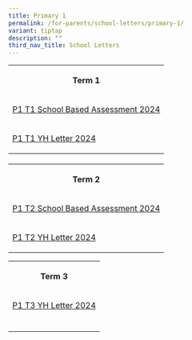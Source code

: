```yaml
---
title: Primary 1
permalink: /for-parents/school-letters/primary-1/
variant: tiptap
description: ""
third_nav_title: School Letters
---
```

<table style="minWidth: 25px">
<colgroup>
<col>
</colgroup>
<tbody>
<tr>
<th rowspan="1" colspan="1">
<p>Term 1</p>
</th>
</tr>
<tr>
<td rowspan="1" colspan="1">
<p><a href="/files/2024 Assessment/MPS_2024_T1_029_Primary_1_School_based_Assessment_2024.pdf" rel="noopener noreferrer nofollow" target="_blank">P1 T1 School Based Assessment 2024</a>
</p>
</td>
</tr>
<tr>
<td rowspan="1" colspan="1">
<p><a href="/files/YH Letters/MPS_2024_T1___02a__P1_YH_Letter_and_COE.pdf" rel="noopener noreferrer nofollow" target="_blank">P1 T1 YH Letter 2024</a>
</p>
</td>
</tr>
</tbody>
</table>
<h4></h4>
<table style="minWidth: 75px">
<colgroup>
<col>
<col>
<col>
</colgroup>
<tbody>
<tr>
<th rowspan="1" colspan="3">
<p>Term 2</p>
</th>
</tr>
<tr>
<td rowspan="1" colspan="3">
<p><a href="/files/2024 Assessment/MPS2024T2_142_P1_Assessment_2024__Term_2__11_Apr.pdf" rel="noopener noreferrer nofollow" target="_blank">P1 T2 School Based Assessment 2024</a>
</p>
</td>
</tr>
<tr>
<td rowspan="1" colspan="3">
<p><a href="/files/MPS_2024_T2_P_s_Letter_to_Parents.pdf" rel="noopener noreferrer nofollow" target="_blank">P1 T2 YH Letter 2024</a>
</p>
</td>
</tr>
</tbody>
</table>
<p></p>
<table style="minWidth: 25px">
<colgroup>
<col>
</colgroup>
<tbody>
<tr>
<th rowspan="1" colspan="1">
<p>Term 3</p>
</th>
</tr>
<tr>
<td rowspan="1" colspan="1">
<p><a href="/files/YH Letters/MPS_2024_T3___244a__P1_YH_Letter_and_COE.pdf" rel="noopener noreferrer nofollow" target="_blank">P1 T3 YH Letter 2024</a>
</p>
</td>
</tr>
<tr>
<td rowspan="1" colspan="1">
<p></p>
</td>
</tr>
</tbody>
</table>
<p></p>